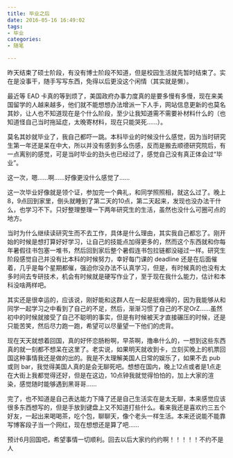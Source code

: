 ```yaml
---
title: 毕业之后
date: 2016-05-16 16:49:02
tags:
- 毕业
categories:
- 随笔

---
```


昨天结束了硕士阶段，有没有博士阶段不知道，但是校园生活就先暂时结束了。实在是没事干，随手写写东西，免得以后更没这个闲情（其实就是懒）。

<!--more-->

最近等 EAD 卡真的等到烦了，美国政府办事力度真的是要多慢有多慢，现在来美国留学的人越来越多，他们就不能想想办法增派一下人手，网站信息更新的也莫名其妙，让人也不知道现在是个什么阶段，至少让我知道需不需要补材料什么的（也知道怪自己当时拖延症，太晚寄材料，现在只能哭死......）。

莫名其妙就毕业了，我自己都吓一跳。本科毕业的时候没什么感觉，因为当时研究生第一年还是呆在中大，所以并没有感到多么伤感，反而是搬去顺德研究院后，有一点离别的感觉，可是当时毕业的劲头也已经过了，感觉自己没有真正体会过“毕业”。

这一次，嗯......啊......好像更没什么感觉了......

这一次毕业好像就是领个证，参加完一个典礼，和同学照照相，就这么过了。晚上8，9点回到家里，倒头就睡到了第二天的10点，第二天起来，发现也没办法干什么，也学习不下。只好整理整理一下两年研究生的生活，虽然也没什么可圈可点的地方。

当时为什么继续读研究生而不去工作，具体是什么理由，其实我自己都忘了。刚开始的时候是想打算好好学习，让自己的技能点加得更多的，然而这个东西就和你每年暑假往书包塞一堆书，然后回到家后整个暑假连书包拉链都没碰过一样。研究生阶段感觉自己并没有比本科的时候努力，幸好每门课的 deadline 还是在后面催着，几乎是每个星期都催，强迫你没办法不认真学习，但是，有时候真的也没有太多时间去专研技术，机会有时候就是硬写作业了，至于现在我什么能力，估计和本科没啥两样吧。

其实还是很幸运的，应该说，刚好能和这群人在一起是挺难得的，因为我能够从和同学一起学习之中看到了自己的不足，然后，渐渐习惯了自己的不足OrZ......虽然初中的时候就接受了自己不聪明的事实，但是有时候被天才直接碾压的时候，还是只能苦笑，然后尽力跑一跑，希望可以尽量望一下他们的虎背。

现在天天就想着回国，真的好怀恋肠粉啊，早茶啊，撸串什么的，一想到这些东西真的就一刻都不想呆在这里了。老实说，如果明天就收到卡，立刻买晚上的机票回国这种事情我还是做的出的。我是不太理解美国人日常的娱乐了，如果不去 pub 或则 bar，我觉得美国人真的是会无聊死吧。想想在国内，晚上12点或者是1点走在大街上我都觉得还好，但是在这边，10点钟我就觉得怕怕的，加上大家的渲染，感觉随时能够遇到黑哥哥......

完了，也不知道是自己表达能力下降了还是自己生活实在是太无聊，本来感觉应该很多东西想写的，但是手放到键盘上又不知道打些什么。看来我还是喜欢约三五个好友，一起出来喝喝茶，吃个包，聊聊天，像个老头一样生活。本来还说能不能靠写博客段子当一个网红，现在想想还是算了吧......

预计6月回国吧，希望事情一切顺利。回去以后大家约约约啊！！！！！不约不是人
